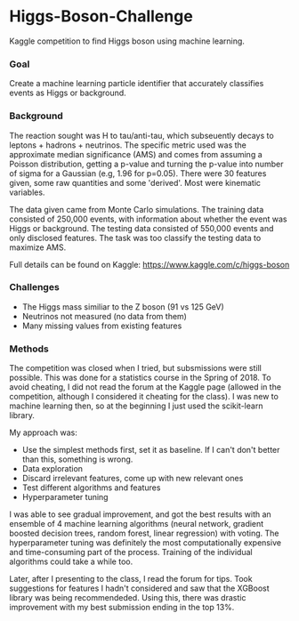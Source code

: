 # Higgs-Boson-Challenge
Kaggle competition to find Higgs boson using machine learning.

### Goal
Create a machine learning particle identifier that accurately classifies events as Higgs or background. 

### Background
The reaction sought was H to tau/anti-tau, which subseuently decays to leptons + hadrons + neutrinos. The specific metric used was the approximate median significance (AMS) and comes from assuming a Poisson distribution, getting a p-value and turning the p-value into number of sigma for a Gaussian (e.g, 1.96 for p=0.05). There were 30 features given, some raw quantities and some 'derived'. Most were kinematic variables.    

The data given came from Monte Carlo simulations. The training data consisted of 250,000 events, with information about whether the event was 
Higgs or background. The testing data consisted of 550,000 events and only disclosed features. The task was too classify the testing data to maximize AMS.

Full details can be found on Kaggle: https://www.kaggle.com/c/higgs-boson

### Challenges
* The Higgs mass similiar to the Z boson (91 vs 125 GeV)
* Neutrinos not measured (no data from them) 
* Many missing values from existing features

### Methods
The competition was closed when I tried, but subsmissions were still possible. This was done for a statistics course in the Spring of 2018. To avoid cheating, I did not read 
the forum at the Kaggle page (allowed in the competition, although I considered it cheating for the class). I was new to machine learning then, so at the beginning I just used the scikit-learn library. 

My approach was:
* Use the simplest methods first, set it as baseline. If I can't don't better than this, something is wrong.
* Data exploration 
* Discard irrelevant features, come up with new relevant ones
* Test different algorithms and features
* Hyperparameter tuning

I was able to see gradual improvement, and got the best results with an ensemble of 4 machine learning algorithms (neural network, gradient boosted decision trees, random forest, linear regression) with voting. 
The hyperparameter tuning was definitely the most computationally expensive and time-consuming part of the process. Training of the individual algorithms could take a while too.

Later, after I presenting to the class, I read the forum for tips. Took suggestions for features I hadn't considered and saw that the
XGBoost library was being recommendeded. Using this, there was drastic improvement with my best submission ending in the top 13%. 
